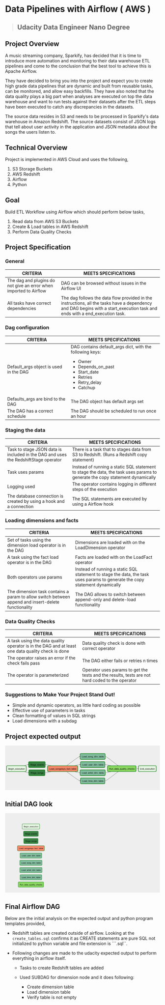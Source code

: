 # Data Pipelines with Airflow ( AWS )

> ## Udacity Data Engineer Nano Degree

## Project Overview
A music streaming company, Sparkify, has decided that it is time to introduce more automation and monitoring to their data warehouse ETL pipelines and come to the conclusion that the best tool to achieve this is Apache Airflow.

They have decided to bring you into the project and expect you to create high grade data pipelines that are dynamic and built from reusable tasks, can be monitored, and allow easy backfills. They have also noted that the data quality plays a big part when analyses are executed on top the data warehouse and want to run tests against their datasets after the ETL steps have been executed to catch any discrepancies in the datasets.

The source data resides in S3 and needs to be processed in Sparkify's data warehouse in Amazon Redshift. The source datasets consist of JSON logs that tell about user activity in the application and JSON metadata about the songs the users listen to.

## Technical Overview
Project is implemented in AWS Cloud and uses the following, 
1. S3 Storage Buckets
1. AWS Redshift
1. Airflow
1. Python

## Goal
Build ETL Workflow using Airflow which should perform below tasks,
1. Read data from AWS S3 Buckets
1. Create & Load tables in AWS Redshift
1. Perform Data Quality Checks

## Project Specification

### **General**  
| CRITERIA                                                          | MEETS SPECIFICATIONS                                                                                                                                                       |
|-------------------------------------------------------------------|----------------------------------------------------------------------------------------------------------------------------------------------------------------------------|
| The dag and plugins do not give an error when imported to Airflow | DAG can be browsed without issues in the Airflow UI                                                                                                                        |
| All tasks have correct dependencies                               | The dag follows the data flow provided in the instructions, all the tasks have a dependency and DAG begins with a start_execution task and ends with a end_execution task. |

### **Dag configuration**  
| CRITERIA                               | MEETS SPECIFICATIONS                                                                                                                                                                                 |
|----------------------------------------|------------------------------------------------------------------------------------------------------------------------------------------------------------------------------------------------------|
| Default_args object is used in the DAG | DAG contains default_args dict, with the following keys:   <ul> <li> Owner </li> <li> Depends_on_past </li> <li> Start_date </li> <li> Retries </li> <li> Retry_delay </li> <li> Catchup </li> </ul> |
| Defaults_args are bind to the DAG      | The DAG object has default args set                                                                                                                                                                  |
| The DAG has a correct schedule         | The DAG should be scheduled to run once an hour                                                                                                                                                      |
### **Staging the data**  
| CRITERIA                                                                           | MEETS SPECIFICATIONS                                                                                                         |
|------------------------------------------------------------------------------------|------------------------------------------------------------------------------------------------------------------------------|
| Task to stage JSON data is included in the DAG and uses the RedshiftStage operator | There is a task that to stages data from S3 to Redshift. (Runs a Redshift copy statement)                                    |
| Task uses params                                                                   | Instead of running a static SQL statement to stage the data, the task uses params to generate the copy statement dynamically |
| Logging used                                                                       | The operator contains logging in different steps of the execution                                                            |
| The database connection is created by using a hook and a connection                | The SQL statements are executed by using a Airflow hook                                                                      |

### **Loading dimensions and facts**  
| CRITERIA                                                                                           | MEETS SPECIFICATIONS                                                                                                         |
|----------------------------------------------------------------------------------------------------|------------------------------------------------------------------------------------------------------------------------------|
| Set of tasks using the dimension load operator is in the DAG                                       | Dimensions are loaded with on the LoadDimension operator                                                                     |
| A task using the fact load operator is in the DAG                                                  | Facts are loaded with on the LoadFact operator                                                                               |
| Both operators use params                                                                          | Instead of running a static SQL statement to stage the data, the task uses params to generate the copy statement dynamically |
| The dimension task contains a param to allow switch between append and insert-delete functionality | The DAG allows to switch between append-only and delete-load functionality                                                   |

### **Data Quality Checks**  
| CRITERIA                                                                                         | MEETS SPECIFICATIONS                                                                            |
|--------------------------------------------------------------------------------------------------|-------------------------------------------------------------------------------------------------|
| A task using the data quality operator is in the DAG and at least one data quality check is done | Data quality check is done with correct operator                                                |
| The operator raises an error if the check fails pass                                             | The DAG either fails or retries n times                                                         |
| The operator is parameterized                                                                    | Operator uses params to get the tests and the results, tests are not hard coded to the operator |

### **Suggestions to Make Your Project Stand Out!**  
* Simple and dynamic operators, as little hard coding as possible
* Effective use of parameters in tasks
* Clean formatting of values in SQL strings
* Load dimensions with a subdag

## Project expected output
![alt text](./Working_DAG_with_correct_dependencies.png "Airflow")

## Initial DAG look
![alt text](./Project_DAG_in_Airflow_UI.png "Airflow")

## Final Airflow DAG
Below are the initial analysis on the expected output and python program templates provided, 
* Redshift tables are created outside of airflow. Looking at the ```create_tables.sql``` confirms it as CREATE statements are pure SQL not initialized to python variable and file extension is ```.sql``. 

* Following changes are made to the udacity expected output to perform everything in airflow itself.

    * Tasks to create Redshift tables are added
    * Used SUBDAG for dimension node and it does following: 

        * Create dimension table
        * Load dimension table
        * Verify table is not empty
